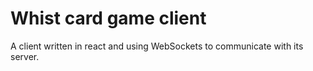 # Whist card game client
A client written in react and using WebSockets to communicate with its server.
